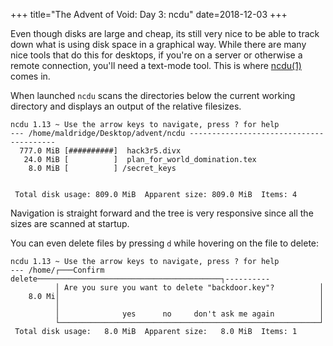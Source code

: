 +++
title="The Advent of Void: Day 3: ncdu"
date=2018-12-03
+++

Even though disks are large and cheap, its still very nice to be able
to track down what is using disk space in a graphical way.  While
there are many nice tools that do this for desktops, if you're on a
server or otherwise a remote connection, you'll need a text-mode tool.
This is where [ncdu(1)](https://man.voidlinux.org/ncdu) comes in.

When launched `ncdu` scans the directories below the current working
directory and displays an output of the relative filesizes.

```
ncdu 1.13 ~ Use the arrow keys to navigate, press ? for help
--- /home/maldridge/Desktop/advent/ncdu ----------------------------------------
  777.0 MiB [##########]  hack3r5.divx
   24.0 MiB [          ]  plan_for_world_domination.tex
    8.0 MiB [          ] /secret_keys


 Total disk usage: 809.0 MiB  Apparent size: 809.0 MiB  Items: 4
```

Navigation is straight forward and the tree is very responsive since
all the sizes are scanned at startup.

You can even delete files by pressing `d` while hovering on the file
to delete:

```
ncdu 1.13 ~ Use the arrow keys to navigate, press ? for help
--- /home/┌───Confirm delete─────────────────────────────────────────┐----------
          │ Are you sure you want to delete "backdoor.key"?          │
    8.0 Mi│                                                          │
          │                                                          │
          │              yes      no     don't ask me again          │
          └──────────────────────────────────────────────────────────┘
 Total disk usage:   8.0 MiB  Apparent size:   8.0 MiB  Items: 1
```

